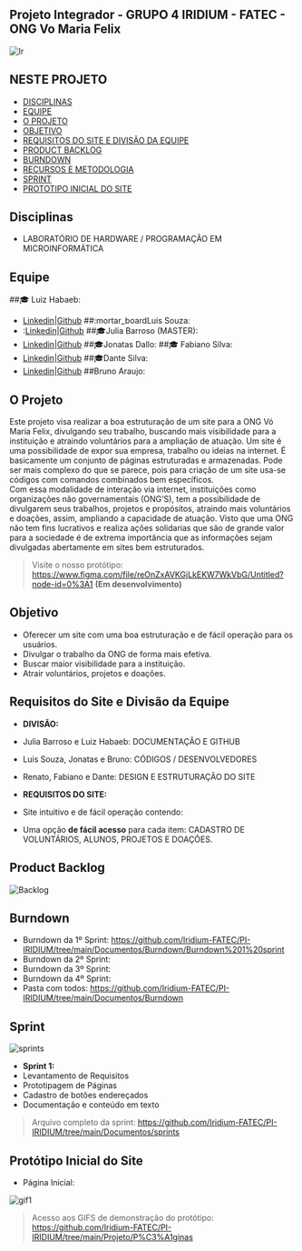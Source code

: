 ## Projeto Integrador - GRUPO 4  IRIDIUM - FATEC - ONG Vo Maria Felix
![Ir](https://user-images.githubusercontent.com/80074680/111557949-80ad7080-876c-11eb-87be-42944f5a3d22.png)
## NESTE PROJETO
- [DISCIPLINAS](#Disciplinas)
- [EQUIPE](#Equipe)
- [O PROJETO](#O-Projeto)
- [OBJETIVO](#Objetivo)
- [REQUISITOS DO SITE E DIVISÃO DA EQUIPE](#Requisitos-do-Site-e-Divisão-da-Equipe)
- [PRODUCT BACKLOG](#Product-Backlog)
- [BURNDOWN](#Burndown)
- [RECURSOS E METODOLOGIA](https://github.com/Iridium-FATEC/PI-IRIDIUM/files/6087693/RECURSOS.E.METODOLOGIA.docx)
- [SPRINT](#Sprint)
- [PROTOTIPO INICIAL DO SITE](#Protótipo-Inicial-do-Site)


## Disciplinas
- LABORATÓRIO DE HARDWARE / PROGRAMAÇÃO EM MICROINFORMÁTICA

## Equipe
##:mortar_board: Luiz Habaeb:
- [Linkedin]()|[Github](https://github.com/luizhabaeb)
##:mortar_boardLuis Souza: 
- :[Linkedin](https://www.linkedin.com/in/lu%C3%ADs-souza)|[Github](https://www.linkedin.com/in/lu%C3%ADs-souza)
##:mortar_board:Julia Barroso (MASTER):
- [Linkedin](https://www.linkedin.com/in/j%C3%BAlia-maria-santos-850739188/)|[Github](https://github.com/jumajubs)
 ##:mortar_board:Jonatas Dallo: 
##:mortar_board: Fabiano Silva:
- [Linkedin](https://www.linkedin.com/in/fabiano-monteiro-604218203)|[Github](https://github.com/Fabiano-775) 
##:mortar_board:Dante Silva:
- [Linkedin](https://www.linkedin.com/in/dante-silva-0a2a09a8/)|[Github]()
##Bruno Araujo:

## O Projeto
Este projeto visa realizar a boa estruturação de um site para a ONG Vó Maria Felix, divulgando seu trabalho, buscando mais visibilidade para a instituição e atraindo voluntários para a ampliação de atuação. 
Um site é uma possibilidade de expor sua empresa, trabalho ou ideias na internet. É basicamente um conjunto de páginas estruturadas e armazenadas. Pode ser mais complexo do que se parece, pois para criação de um site usa-se códigos com comandos combinados bem específicos.  
Com essa modalidade de interação via internet, instituições como organizações não governamentais (ONG’S), tem a possibilidade de divulgarem seus trabalhos, projetos e propósitos, atraindo mais voluntários e doações, assim, ampliando a capacidade de atuação. 
Visto que uma ONG não tem fins lucrativos e realiza ações solidarias que são de grande valor para a sociedade é de extrema importância que as informações sejam divulgadas abertamente em sites bem estruturados. 
> Visite o nosso protótipo: https://www.figma.com/file/reOnZxAVKGjLkEKW7WkVbG/Untitled?node-id=0%3A1 **(Em desenvolvimento)**

## Objetivo
- Oferecer um site com uma boa estruturação e de fácil operação para os usuários.
- Divulgar o trabalho da ONG de forma mais efetiva.
- Buscar maior visibilidade para a instituição.
- Atrair voluntários, projetos e doações.

## Requisitos do Site e Divisão da Equipe
- **DIVISÃO:** 
- Julia Barroso e Luiz Habaeb: DOCUMENTAÇÃO E GITHUB
- Luis Souza, Jonatas e Bruno: CÓDIGOS / DESENVOLVEDORES
- Renato, Fabiano e Dante: DESIGN E ESTRUTURAÇÃO DO SITE

- **REQUISITOS DO SITE:**
- Site intuitivo e de fácil operação contendo:
- Uma opção **de fácil acesso** para cada item: CADASTRO DE VOLUNTÁRIOS, ALUNOS, PROJETOS E DOAÇÕES.

## Product Backlog

![Backlog](https://github.com/Iridium-FATEC/PI-IRIDIUM/blob/main/Projeto/html/imagens/backlog%20oficial%20g.png)

## Burndown
- Burndown da 1º Sprint: https://github.com/Iridium-FATEC/PI-IRIDIUM/tree/main/Documentos/Burndown/Burndown%201%20sprint
- Burndown da 2º Sprint:
- Burndown da 3º Sprint:
- Burndown da 4º Sprint:
- Pasta com todos: https://github.com/Iridium-FATEC/PI-IRIDIUM/tree/main/Documentos/Burndown


## Sprint
![sprints](https://github.com/Iridium-FATEC/PI-IRIDIUM/blob/main/Projeto/html/imagens/sprints%20g.png)

- **Sprint 1:**
- Levantamento de Requisitos
- Prototipagem de Páginas
- Cadastro de botões endereçados
- Documentação e conteúdo em texto
> Arquivo completo da sprint: https://github.com/Iridium-FATEC/PI-IRIDIUM/tree/main/Documentos/sprints


## Protótipo Inicial do Site
- Página Inicial: 

![gif1](https://user-images.githubusercontent.com/80074680/112739514-4e112e00-8f4b-11eb-859a-b8842e4a8305.gif)

> Acesso aos GIFS de demonstração do protótipo: https://github.com/Iridium-FATEC/PI-IRIDIUM/tree/main/Projeto/P%C3%A1ginas



